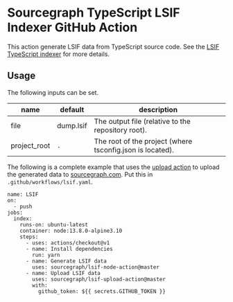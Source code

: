 # Sourcegraph TypeScript LSIF Indexer GitHub Action

This action generate LSIF data from TypeScript source code. See the [LSIF TypeScript indexer](https://github.com/sourcegraph/lsif-node) for more details.

## Usage

The following inputs can be set.

| name         | default   | description |
| ------------ | --------- | ----------- |
| file         | dump.lsif | The output file (relative to the repository root). |
| project_root | `.`       | The root of the project (where tsconfig.json is located). |

The following is a complete example that uses the [upload action](https://github.com/sourcegraph/lsif-upload-action) to upload the generated data to [sourcegraph.com](https://sourcegraph.com). Put this in `.github/workflows/lsif.yaml`.

```
name: LSIF
on:
  - push
jobs:
  index:
    runs-on: ubuntu-latest
    container: node:13.8.0-alpine3.10
    steps:
      - uses: actions/checkout@v1
      - name: Install dependencies
        run: yarn
      - name: Generate LSIF data
        uses: sourcegraph/lsif-node-action@master
      - name: Upload LSIF data
        uses: sourcegraph/lsif-upload-action@master
        with:
          github_token: ${{ secrets.GITHUB_TOKEN }}
```
